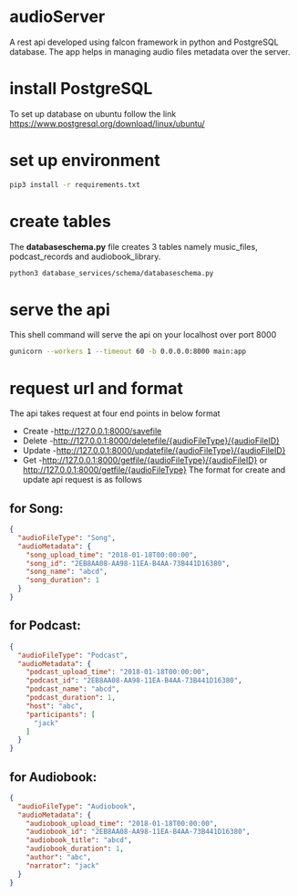 # audioServer
A rest api developed using falcon framework in python and PostgreSQL database. The app helps in managing audio files metadata over the server.
# install PostgreSQL
To set up database on ubuntu follow the link https://www.postgresql.org/download/linux/ubuntu/ 
# set up environment
```bash
pip3 install -r requirements.txt
```
# create tables 
The **databaseschema.py** file creates 3 tables namely music_files, podcast_records and audiobook_library. 
```bash
python3 database_services/schema/databaseschema.py
```
# serve the api
This shell command will serve the api on your localhost over port 8000
```bash
gunicorn --workers 1 --timeout 60 -b 0.0.0.0:8000 main:app
```
# request url and format
The api takes request at four end points in below format
* Create -http://127.0.0.1:8000/savefile
* Delete -http://127.0.0.1:8000/deletefile/{audioFileType}/{audioFileID}
* Update -http://127.0.0.1:8000/updatefile/{audioFileType}/{audioFileID}
* Get -http://127.0.0.1:8000/getfile/{audioFileType}/{audioFileID} or http://127.0.0.1:8000/getfile/{audioFileType}
The format for create and update api request is as follows
## for Song:
```json
{
  "audioFileType": "Song",
  "audioMetadata": {
    "song_upload_time": "2018-01-18T00:00:00",
    "song_id": "2EB8AA08-AA98-11EA-B4AA-73B441D16380",
    "song_name": "abcd",
    "song_duration": 1
  }
}
```
## for Podcast:
```json
{
  "audioFileType": "Podcast",
  "audioMetadata": {
    "podcast_upload_time": "2018-01-18T00:00:00",
    "podcast_id": "2EB8AA08-AA98-11EA-B4AA-73B441D16380",
    "podcast_name": "abcd",
    "podcast_duration": 1,
    "host": "abc",
    "participants": [
      "jack"
    ]
  }
}
```
## for Audiobook:
```json
{
  "audioFileType": "Audiobook",
  "audioMetadata": {
    "audiobook_upload_time": "2018-01-18T00:00:00",
    "audiobook_id": "2EB8AA08-AA98-11EA-B4AA-73B441D16380",
    "audiobook_title": "abcd",
    "audiobook_duration": 1,
    "author": "abc",
    "narrator": "jack"
  }
}
```
